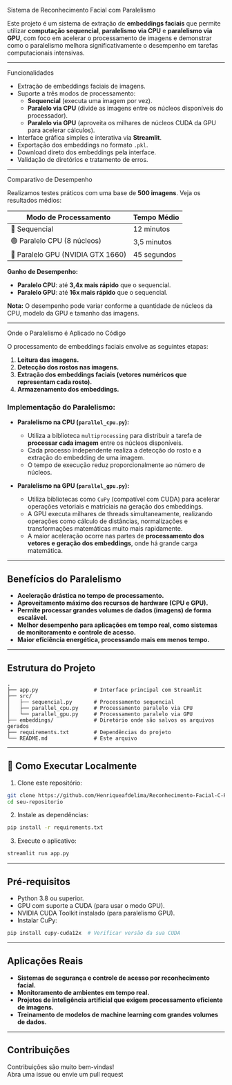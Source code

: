 
Sistema de Reconhecimento Facial com Paralelismo

Este projeto é um sistema de extração de **embeddings faciais** que permite utilizar **computação sequencial**, **paralelismo via CPU** e **paralelismo via GPU**, com foco em acelerar o processamento de imagens e demonstrar como o paralelismo melhora significativamente o desempenho em tarefas computacionais intensivas.

---
Funcionalidades

-  Extração de embeddings faciais de imagens.
- Suporte a três modos de processamento:
  - **Sequencial** (executa uma imagem por vez).
  - **Paralelo via CPU** (divide as imagens entre os núcleos disponíveis do processador).
  - **Paralelo via GPU** (aproveita os milhares de núcleos CUDA da GPU para acelerar cálculos).
-  Interface gráfica simples e interativa via **Streamlit**.
-  Exportação dos embeddings no formato `.pkl`.
-  Download direto dos embeddings pela interface.
-  Validação de diretórios e tratamento de erros.

---

 Comparativo de Desempenho

Realizamos testes práticos com uma base de **500 imagens**. Veja os resultados médios:

| **Modo de Processamento** | **Tempo Médio** |
|---------------------------|------------------|
| 🔵 Sequencial             | 12 minutos       |
| 🟢 Paralelo CPU (8 núcleos) | 3,5 minutos     |
| 🔴 Paralelo GPU (NVIDIA GTX 1660) | 45 segundos  |

 **Ganho de Desempenho:**
- **Paralelo CPU**:  até **3,4x mais rápido** que o sequencial.
- **Paralelo GPU**:  até **16x mais rápido** que o sequencial.

**Nota:** O desempenho pode variar conforme a quantidade de núcleos da CPU, modelo da GPU e tamanho das imagens.

---

 Onde o Paralelismo é Aplicado no Código

O processamento de embeddings faciais envolve as seguintes etapas:

1. **Leitura das imagens.**
2. **Detecção dos rostos nas imagens.**
3. **Extração dos embeddings faciais (vetores numéricos que representam cada rosto).**
4. **Armazenamento dos embeddings.**

###  **Implementação do Paralelismo:**

- **Paralelismo na CPU (`parallel_cpu.py`):**
   - Utiliza a biblioteca `multiprocessing` para distribuir a tarefa de **processar cada imagem** entre os núcleos disponíveis.
   - Cada processo independente realiza a detecção do rosto e a extração do embedding de uma imagem.
   - O tempo de execução reduz proporcionalmente ao número de núcleos.

- **Paralelismo na GPU (`parallel_gpu.py`):**
   - Utiliza bibliotecas como `CuPy` (compatível com CUDA) para acelerar operações vetoriais e matriciais na geração dos embeddings.
   - A GPU executa milhares de threads simultaneamente, realizando operações como cálculo de distâncias, normalizações e transformações matemáticas muito mais rapidamente.
   - A maior aceleração ocorre nas partes de **processamento dos vetores e geração dos embeddings**, onde há grande carga matemática.

---

##  Benefícios do Paralelismo

-  **Aceleração drástica no tempo de processamento.**
-  **Aproveitamento máximo dos recursos de hardware (CPU e GPU).**
-  **Permite processar grandes volumes de dados (imagens) de forma escalável.**
-  **Melhor desempenho para aplicações em tempo real, como sistemas de monitoramento e controle de acesso.**
-  **Maior eficiência energética, processando mais em menos tempo.**

---

##  Estrutura do Projeto

```
.
├── app.py                  # Interface principal com Streamlit
├── src/
│   ├── sequencial.py       # Processamento sequencial
│   ├── parallel_cpu.py     # Processamento paralelo via CPU
│   └── parallel_gpu.py     # Processamento paralelo via GPU
├── embeddings/             # Diretório onde são salvos os arquivos gerados
├── requirements.txt        # Dependências do projeto
└── README.md               # Este arquivo
```

---

## 🔧 Como Executar Localmente

1. Clone este repositório:
```bash
git clone https://github.com/Henriqueafdelima/Reconhecimento-Facial-C-Paralelismo.git
cd seu-repositorio
```

2. Instale as dependências:
```bash
pip install -r requirements.txt
```

3. Execute o aplicativo:
```bash
streamlit run app.py
```

---

##  Pré-requisitos

- Python 3.8 ou superior.
- GPU com suporte a CUDA (para usar o modo GPU).
- NVIDIA CUDA Toolkit instalado (para paralelismo GPU).
- Instalar CuPy:
```bash
pip install cupy-cuda12x  # Verificar versão da sua CUDA
```

---

##  Aplicações Reais

-  **Sistemas de segurança e controle de acesso por reconhecimento facial.**
-  **Monitoramento de ambientes em tempo real.**
-  **Projetos de inteligência artificial que exigem processamento eficiente de imagens.**
-  **Treinamento de modelos de machine learning com grandes volumes de dados.**

---

##  Contribuições

Contribuições são muito bem-vindas!  
Abra uma issue ou envie um pull request 



